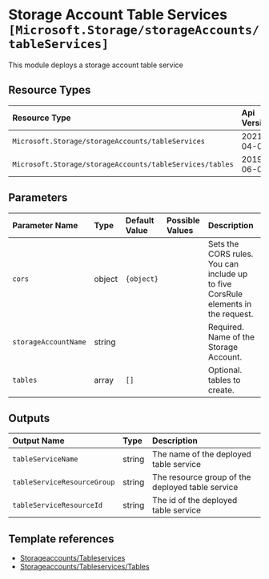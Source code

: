 # Storage Account Table Services `[Microsoft.Storage/storageAccounts/tableServices]`

This module deploys a storage account table service

## Resource Types

| Resource Type | Api Version |
| :-- | :-- |
| `Microsoft.Storage/storageAccounts/tableServices` | 2021-04-01 |
| `Microsoft.Storage/storageAccounts/tableServices/tables` | 2019-06-01 |

## Parameters

| Parameter Name | Type | Default Value | Possible Values | Description |
| :-- | :-- | :-- | :-- | :-- |
| `cors` | object | `{object}` |  | Sets the CORS rules. You can include up to five CorsRule elements in the request. |
| `storageAccountName` | string |  |  | Required. Name of the Storage Account. |
| `tables` | array | `[]` |  | Optional. tables to create. |

## Outputs

| Output Name | Type | Description |
| :-- | :-- | :-- |
| `tableServiceName` | string | The name of the deployed table service |
| `tableServiceResourceGroup` | string | The resource group of the deployed table service |
| `tableServiceResourceId` | string | The id of the deployed table service |

## Template references

- [Storageaccounts/Tableservices](https://docs.microsoft.com/en-us/azure/templates/Microsoft.Storage/2021-04-01/storageAccounts/tableServices)
- [Storageaccounts/Tableservices/Tables](https://docs.microsoft.com/en-us/azure/templates/Microsoft.Storage/2019-06-01/storageAccounts/tableServices/tables)
